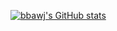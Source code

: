 [![bbawj's GitHub stats](https://github-readme-stats.vercel.app/api?username=bbawj)](https://github.com/anuraghazra/github-readme-stats)


